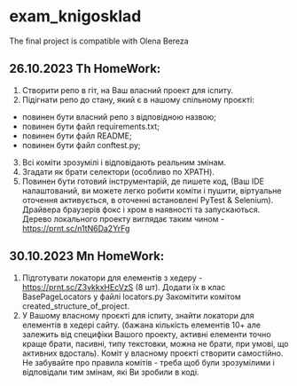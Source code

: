 # exam_knigosklad
The final project is compatible with Olena Bereza

## 26.10.2023 Th HomeWork:
1. Створити репо в гіт, на Ваш власний проект для іспиту.
2. Підігнати репо до стану, який є в нашому спільному проєкті:
- повинен бути власний репо з відповідною назвою;
- повинен бути файл requirements.txt;
- повинен бути файл README;
- повинен бути файл conftest.py;
3. Всі коміти зрозумілі і відповідають реальним змінам.
4. Згадати як брати селектори (особливо по XPATH).
5. Повинен бути готовий інструментарій, де пишете код, (Ваш IDE налаштований, 
ви можете легко робити коміти і пушити, віртуальне оточення активується, в оточенні встановлені PyTest & Selenium). 
Драйвера браузерів фокс і хром в наявності та запускаються.
Дерево локального проекту виглядає таким чином - https://prnt.sc/n1tN6Da2YrFg

## 30.10.2023 Mn HomeWork:
1. Підготувати локатори для елементів з хедеру - https://prnt.sc/Z3vkkxHEcVzS
(8 шт). Додати їх  в клас BasePageLocators у файлі locators.py
Закомітити комітом created_structure_of_project.
2. У Вашому власному проєкті для іспиту, знайти локатори для елементів в хедері сайту. 
(бажана кількість елементів 10+ але залежить від специфіки Вашого проекту, активні елементи точно краще брати, 
пасивні, типу текстовки, можна не брати, при умові, що активних вдосталь).
Коміт у власному проєкті створити самостійно. Не забувайте про правила комітів - 
треба щоб були зрозумілими і відповідали тим змінам, які Ви зробили в коді.

